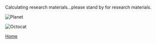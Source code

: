 Calculating research materials...please stand by for research materials. 

![Planet](https://github.com/jluby127/jluby127.github.io/master/assets/temp.jpg)

![Octocat](https://github.githubassets.com/images/icons/emoji/octocat.png)

[Home](./)
